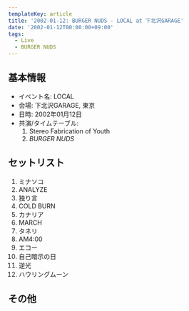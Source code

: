 ```yaml
---
templateKey: article
title: '2002-01-12: BURGER NUDS - LOCAL at 下北沢GARAGE'
date: '2002-01-12T00:00:00+09:00'
tags:
  - Live
  - BURGER NUDS
---
```

## 基本情報

* イベント名: LOCAL
* 会場: 下北沢GARAGE, 東京
* 日時: 2002年01月12日
* 共演/タイムテーブル:
  1. Stereo Fabrication of Youth
  1. *BURGER NUDS*

## セットリスト

1. ミナソコ
1. ANALYZE
1. 独り言
1. COLD BURN
1. カナリア
1. MARCH
1. タネリ
1. AM4:00
1. エコー
1. 自己暗示の日
1. 逆光
1. ハウリングムーン

## その他

